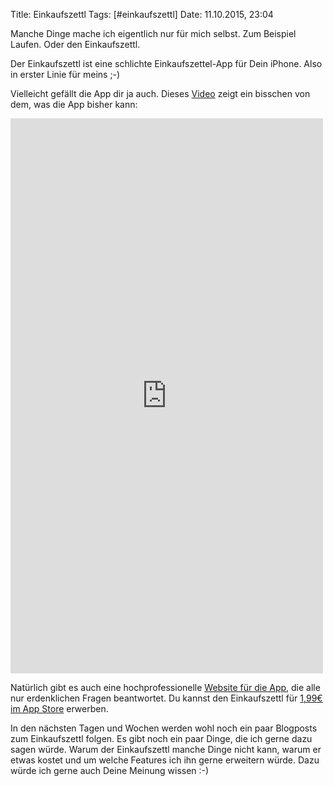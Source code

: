 Title: Einkaufszettl
Tags: [#einkaufszettl]
Date: 11.10.2015, 23:04

Manche Dinge mache ich eigentlich nur für mich selbst. Zum Beispiel Laufen. Oder den Einkaufszettl.

Der Einkaufszettl ist eine schlichte Einkaufszettel-App für Dein iPhone. Also in erster Linie für meins ;-)

Vielleicht gefällt die App dir ja auch. Dieses [Video](https://vimeo.com/142079872) zeigt ein bisschen von dem, was die App bisher kann:

<iframe src="https://player.vimeo.com/video/142079872?color=cc0000&title=0&byline=0&portrait=0" width="500" height="888" frameborder="0" webkitallowfullscreen mozallowfullscreen allowfullscreen></iframe>

Natürlich gibt es auch eine hochprofessionelle [Website für die App](https://bullenscheisse.de/einkaufszettl/), die alle nur erdenklichen Fragen beantwortet. Du kannst den Einkaufszettl für [1,99€ im App Store](https://itunes.apple.com/de/app/einkaufszettl/id1016435355?l=de) erwerben.

In den nächsten Tagen und Wochen werden wohl noch ein paar Blogposts zum Einkaufszettl folgen. Es gibt noch ein paar Dinge, die ich gerne dazu sagen würde. Warum der Einkaufszettl manche Dinge nicht kann, warum er etwas kostet und um welche Features ich ihn gerne erweitern würde. Dazu würde ich gerne auch Deine Meinung wissen :-)
